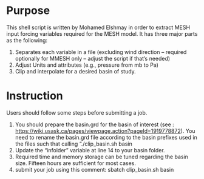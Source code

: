 # Purpose
This shell script is written by Mohamed Elshmay in order to extract MESH input forcing variables required for the MESH model. It has three major parts as the following:

1.	Separates each variable in a file (excluding wind direction – required optionally for MMESH only – adjust the script if that’s needed)
2.	Adjust Units and attributes (e.g., pressure from mb to Pa)
3.	Clip and interpolate for a desired basin of study.
 

# Instruction
Users should follow some steps before submitting a job.

1.	You should prepare the basin.grd for the basin of interest (see : https://wiki.usask.ca/pages/viewpage.action?pageId=1919778872). You need to rename the basin.grd file according to the basin prefixes used in the files such that calling “./clip_basin.sh basin
2.	Update the “infolder” variable at line 14 to your basin folder.
3.	Required time and memory storage can be tuned regarding the basin size. Fifteen hours are sufficient for most cases.
4.	submit your job using this comment: sbatch clip_basin.sh basin


